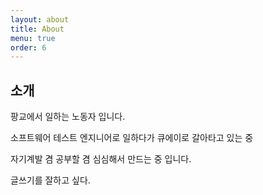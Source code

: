 ```yaml
---
layout: about
title: About
menu: true
order: 6
---
```


## 소개

팡교에서 일하는 노동자 입니다.

소프트웨어 테스트 엔지니어로 일하다가 큐에이로 갈아타고 있는 중

자기계발 겸 공부할 겸 심심해서 만드는 중 입니다. 

글쓰기를 잘하고 싶다.




